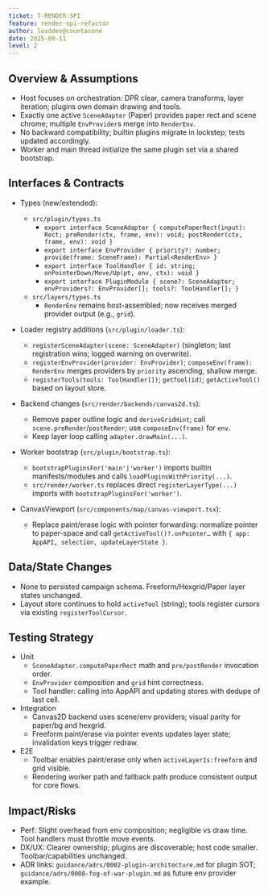 ```yaml
---
ticket: T-RENDER-SPI
feature: render-spi-refactor
author: leaddev@countasone
date: 2025-09-11
level: 2
---
```


## Overview & Assumptions

- Host focuses on orchestration: DPR clear, camera transforms, layer iteration; plugins own domain drawing and tools.
- Exactly one active `SceneAdapter` (Paper) provides paper rect and scene chrome; multiple `EnvProvider`s merge into `RenderEnv`.
- No backward compatibility; builtin plugins migrate in lockstep; tests updated accordingly.
- Worker and main thread initialize the same plugin set via a shared bootstrap.

## Interfaces & Contracts

- Types (new/extended):
  - `src/plugin/types.ts`
    - `export interface SceneAdapter { computePaperRect(input): Rect; preRender(ctx, frame, env): void; postRender(ctx, frame, env): void }`
    - `export interface EnvProvider { priority?: number; provide(frame: SceneFrame): Partial<RenderEnv> }`
    - `export interface ToolHandler { id: string; onPointerDown/Move/Up(pt, env, ctx): void }`
    - `export interface PluginModule { scene?: SceneAdapter; envProviders?: EnvProvider[]; tools?: ToolHandler[]; }`
  - `src/layers/types.ts`
    - `RenderEnv` remains host-assembled; now receives merged provider output (e.g., `grid`).

- Loader registry additions (`src/plugin/loader.ts`):
  - `registerSceneAdapter(scene: SceneAdapter)` (singleton; last registration wins; logged warning on overwrite).
  - `registerEnvProvider(provider: EnvProvider)`; `composeEnv(frame): RenderEnv` merges providers by `priority` ascending, shallow merge.
  - `registerTools(tools: ToolHandler[])`; `getTool(id)`; `getActiveTool()` based on layout store.

- Backend changes (`src/render/backends/canvas2d.ts`):
  - Remove paper outline logic and `deriveGridHint`; call `scene.preRender`/`postRender`; use `composeEnv(frame)` for `env`.
  - Keep layer loop calling `adapter.drawMain(...)`.

- Worker bootstrap (`src/plugin/bootstrap.ts`):
  - `bootstrapPluginsFor('main'|'worker')` imports builtin manifests/modules and calls `loadPluginsWithPriority(...)`.
  - `src/render/worker.ts` replaces direct `registerLayerType(...)` imports with `bootstrapPluginsFor('worker')`.

- CanvasViewport (`src/components/map/canvas-viewport.tsx`):
  - Replace paint/erase logic with pointer forwarding: normalize pointer to paper-space and call `getActiveTool()?.onPointer…` with `{ app: AppAPI, selection, updateLayerState }`.

## Data/State Changes

- None to persisted campaign schema. Freeform/Hexgrid/Paper layer states unchanged.
- Layout store continues to hold `activeTool` (string); tools register cursors via existing `registerToolCursor`.

## Testing Strategy

- Unit
  - `SceneAdapter.computePaperRect` math and `pre/postRender` invocation order.
  - `EnvProvider` composition and `grid` hint correctness.
  - Tool handler: calling into AppAPI and updating stores with dedupe of last cell.
- Integration
  - Canvas2D backend uses scene/env providers; visual parity for paper/bg and hexgrid.
  - Freeform paint/erase via pointer events updates layer state; invalidation keys trigger redraw.
- E2E
  - Toolbar enables paint/erase only when `activeLayerIs:freeform` and grid visible.
  - Rendering worker path and fallback path produce consistent output for core flows.

## Impact/Risks

- Perf: Slight overhead from env composition; negligible vs draw time. Tool handlers must throttle move events.
- DX/UX: Clearer ownership; plugins are discoverable; host code smaller. Toolbar/capabilities unchanged.
- ADR links: `guidance/adrs/0002-plugin-architecture.md` for plugin SOT; `guidance/adrs/0008-fog-of-war-plugin.md` as future env provider example.
